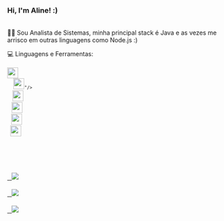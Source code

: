 <p align="left"> 
 <h3> Hi, I'm Aline! :) </h3> </br>
 👩‍💻 Sou Analista de Sistemas, minha principal stack é Java e as vezes me arrisco em outras linguagens como Node.js :)
</p>


<p align="left">
  💻 Linguagens e Ferramentas: </br> </br>
  <code><img height="25" src=https://encrypted-tbn0.gstatic.com/images?q=tbn:ANd9GcTQk3EWWU2_AWU05cesPqgdbCDX-7NKKIHGOg&usqp=CAU" style=style="max-width:100%"/>
  <code><img height="25" src=https://dwglogo.com/wp-content/uploads/2017/12/Spring_Framework_logo_01.png" style=style="max-width:100%"/>"/>
  <code><img height="25" src="https://git-scm.com/images/logos/1color-darkbg@2x.png" style=style="max-width:100%"/>
  <code><img height="25" src="https://cdn.freebiesupply.com/logos/thumbs/2x/docker-logo.png" style=style="max-width:100%"/>
  <code><img height="25" src="http://assets.stickpng.com/images/58480a44cef1014c0b5e4917.png" style=style="max-width:100%"/>
  <code><img height="25" src="http://assets.stickpng.com/thumbs/58480984cef1014c0b5e4902.png" style=style="max-width:100%"/>
</p>

</br> 
<p align="left">
  <a href="#" alt="Linkedin">
  <img src="https://img.shields.io/badge/-Linkedin-0e76a8?style=flat-square&logo=Linkedin&logoColor=white&link=https://www.linkedin.com/in/alineakaki/" /></a>

  <a href="#" alt="Facebook">
  <img src="https://img.shields.io/badge/-Facebook-3b5998?style=flat-square&labelColor=3b5998&logo=facebook&logoColor=white&link=https://www.facebook.com/AlineAkaki/"/></a>

  <a href="#" alt="Instagram">
  <img src="https://img.shields.io/badge/-Instagram-DF0174?style=flat-square&labelColor=DF0174&logo=instagram&logoColor=white&link=https://www.instagram.com/alineakaki/"/></a>
</p>  
